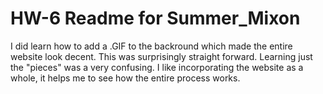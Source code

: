 # HW-6 Readme for Summer_Mixon

I did learn how to add a .GIF to the backround which made the entire website look decent. This was surprisingly straight forward. Learning just the "pieces" was a very confusing.  I like incorporating the website as a whole, it helps me to see how the entire process works. 
